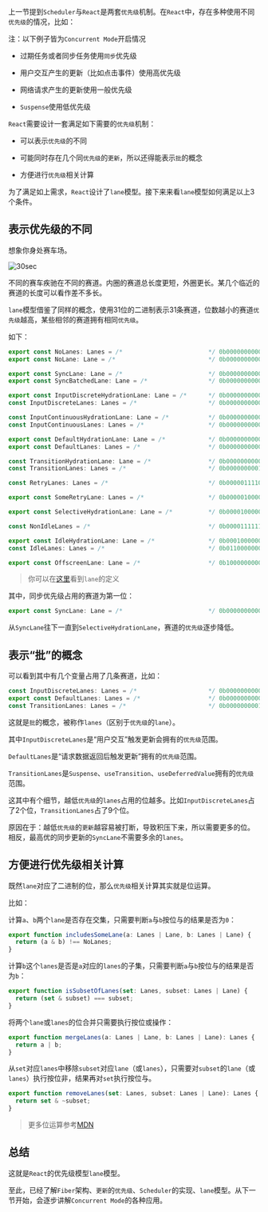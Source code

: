 上一节提到`Scheduler`与`React`是两套`优先级`机制。在`React`中，存在多种使用不同`优先级`的情况，比如：

注：以下例子皆为`Concurrent Mode`开启情况

- 过期任务或者同步任务使用`同步`优先级

- 用户交互产生的更新（比如点击事件）使用高优先级

- 网络请求产生的更新使用一般优先级

- `Suspense`使用低优先级

`React`需要设计一套满足如下需要的`优先级`机制：

- 可以表示`优先级`的不同

- 可能同时存在几个同`优先级`的`更新`，所以还得能表示`批`的概念

- 方便进行`优先级`相关计算

为了满足如上需求，`React`设计了`lane`模型。接下来来看`lane`模型如何满足以上3个条件。

## 表示优先级的不同

想象你身处赛车场。

<!-- <img :src="$withBase('/img/lane.jpeg')" alt="30sec"> -->

![30sec](/notes/assets/react/lane.jpeg)

不同的赛车疾驰在不同的赛道。内圈的赛道总长度更短，外圈更长。某几个临近的赛道的长度可以看作差不多长。

`lane`模型借鉴了同样的概念，使用31位的二进制表示31条赛道，位数越小的赛道`优先级`越高，某些相邻的赛道拥有相同`优先级`。

如下：

```js
export const NoLanes: Lanes = /*                        */ 0b0000000000000000000000000000000;
export const NoLane: Lane = /*                          */ 0b0000000000000000000000000000000;

export const SyncLane: Lane = /*                        */ 0b0000000000000000000000000000001;
export const SyncBatchedLane: Lane = /*                 */ 0b0000000000000000000000000000010;

export const InputDiscreteHydrationLane: Lane = /*      */ 0b0000000000000000000000000000100;
const InputDiscreteLanes: Lanes = /*                    */ 0b0000000000000000000000000011000;

const InputContinuousHydrationLane: Lane = /*           */ 0b0000000000000000000000000100000;
const InputContinuousLanes: Lanes = /*                  */ 0b0000000000000000000000011000000;

export const DefaultHydrationLane: Lane = /*            */ 0b0000000000000000000000100000000;
export const DefaultLanes: Lanes = /*                   */ 0b0000000000000000000111000000000;

const TransitionHydrationLane: Lane = /*                */ 0b0000000000000000001000000000000;
const TransitionLanes: Lanes = /*                       */ 0b0000000001111111110000000000000;

const RetryLanes: Lanes = /*                            */ 0b0000011110000000000000000000000;

export const SomeRetryLane: Lanes = /*                  */ 0b0000010000000000000000000000000;

export const SelectiveHydrationLane: Lane = /*          */ 0b0000100000000000000000000000000;

const NonIdleLanes = /*                                 */ 0b0000111111111111111111111111111;

export const IdleHydrationLane: Lane = /*               */ 0b0001000000000000000000000000000;
const IdleLanes: Lanes = /*                             */ 0b0110000000000000000000000000000;

export const OffscreenLane: Lane = /*                   */ 0b1000000000000000000000000000000;
```

> 你可以在[这里](https://github.com/facebook/react/blob/1fb18e22ae66fdb1dc127347e169e73948778e5a/packages/react-reconciler/src/ReactFiberLane.js#L77-L107)看到`lane`的定义

其中，同步优先级占用的赛道为第一位：

```js
export const SyncLane: Lane = /*                        */ 0b0000000000000000000000000000001;
```

从`SyncLane`往下一直到`SelectiveHydrationLane`，赛道的`优先级`逐步降低。

## 表示“批”的概念

可以看到其中有几个变量占用了几条赛道，比如：

```js
const InputDiscreteLanes: Lanes = /*                    */ 0b0000000000000000000000000011000;
export const DefaultLanes: Lanes = /*                   */ 0b0000000000000000000111000000000;
const TransitionLanes: Lanes = /*                       */ 0b0000000001111111110000000000000;
```

这就是`批`的概念，被称作`lanes`（区别于`优先级`的`lane`）。

其中`InputDiscreteLanes`是“用户交互”触发更新会拥有的`优先级`范围。

`DefaultLanes`是“请求数据返回后触发更新”拥有的`优先级`范围。

`TransitionLanes`是`Suspense`、`useTransition`、`useDeferredValue`拥有的`优先级`范围。

这其中有个细节，越低`优先级`的`lanes`占用的位越多。比如`InputDiscreteLanes`占了2个位，`TransitionLanes`占了9个位。

原因在于：越低`优先级`的`更新`越容易被打断，导致积压下来，所以需要更多的位。相反，最高优的同步更新的`SyncLane`不需要多余的`lanes`。

## 方便进行优先级相关计算

既然`lane`对应了二进制的位，那么`优先级`相关计算其实就是位运算。

比如：

计算`a`、`b`两个`lane`是否存在交集，只需要判断`a`与`b`按位与的结果是否为`0`：

```js
export function includesSomeLane(a: Lanes | Lane, b: Lanes | Lane) {
  return (a & b) !== NoLanes;
}
```

计算`b`这个`lanes`是否是`a`对应的`lanes`的子集，只需要判断`a`与`b`按位与的结果是否为`b`：

```js
export function isSubsetOfLanes(set: Lanes, subset: Lanes | Lane) {
  return (set & subset) === subset;
}
```

将两个`lane`或`lanes`的位合并只需要执行按位或操作：

```js
export function mergeLanes(a: Lanes | Lane, b: Lanes | Lane): Lanes {
  return a | b;
}
```

从`set`对应`lanes`中移除`subset`对应`lane`（或`lanes`），只需要对`subset`的`lane`（或`lanes`）执行按位非，结果再对`set`执行按位与。

```js
export function removeLanes(set: Lanes, subset: Lanes | Lane): Lanes {
  return set & ~subset;
}
```

> 更多位运算参考[MDN](https://developer.mozilla.org/zh-CN/docs/Web/JavaScript/Reference/Operators/Bitwise_Operators)

## 总结

这就是`React`的优先级模型`lane`模型。

至此，已经了解`Fiber`架构、`更新`的`优先级`、`Scheduler`的实现、`lane`模型。从下一节开始，会逐步讲解`Concurrent Mode`的各种应用。
